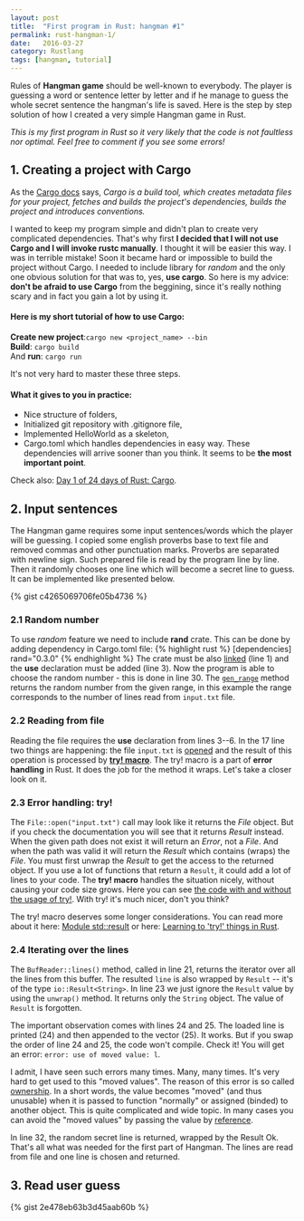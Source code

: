 ```yaml
---
layout: post
title:  "First program in Rust: hangman #1"
permalink: rust-hangman-1/
date:   2016-03-27
category: Rustlang
tags: [hangman, tutorial]
---
```

Rules of **Hangman game** should be well-known to everybody. The player is guessing a word or sentence letter by letter and if he manage to guess the whole secret sentence the hangman's life is saved. Here is the step by step solution of how I created a very simple Hangman game in Rust.

*This is my first program in Rust so it very likely that the code is not faultless nor optimal. Feel free to comment if you see some errors!*

## 1. Creating a project with Cargo

As the [Cargo docs](http://doc.crates.io/guide.html#why-cargo-exists) says, *Cargo is a build tool, which creates metadata files for your project, fetches and builds the project's dependencies, builds the project and introduces conventions.*

I wanted to keep my program simple and didn't plan to create very complicated dependencies. That's why first **I decided that I will not use Cargo and I will invoke rustc manually**. I thought it will be easier this way. I was in terrible mistake! Soon it became hard or impossible to build the project without Cargo. I needed to include library for *random* and the only one obvious solution for that was to, yes, **use cargo**. So here is my advice: **don't be afraid to use Cargo** from the beggining, since it's really nothing scary and in fact you gain a lot by using it.

#### Here is my **short tutorial** of how to use **Cargo**:

**Create new project**:`cargo new <project_name> --bin`  
**Build**: `cargo build`  
And **run**: `cargo run`  

It's not very hard to master these three steps.

#### What it gives to you in practice:

- Nice structure of folders,
- Initialized git repository with .gitignore file,
- Implemented HelloWorld as a skeleton,
- Cargo.toml which handles dependencies in easy way. These dependencies will arrive sooner than you think. It seems to be **the most important point**.

Check also: [Day 1 of 24 days of Rust: Cargo](http://zsiciarz.github.io/24daysofrust/book/day1.html).

## 2. Input sentences

The Hangman game requires some input sentences/words which the player will be guessing. I copied some english proverbs base to text file and removed commas and other punctuation marks. Proverbs are separated with newline sign. Such prepared file is read by the program line by line. Then it randomly chooses one line which will become a secret line to guess. It can be implemented like presented below.

{% gist c4265069706fe05b4736 %}

### 2.1 Random number
To use *random* feature we need to include **rand** crate. This can be done by adding dependency in Cargo.toml file:
{% highlight rust %}
[dependencies]
rand="0.3.0"
{% endhighlight %}
The crate must be also [linked](http://rustbyexample.com/crates/link.html) (line 1) and the **use** declaration must be added (line 3). Now the program is able to choose the random number - this is done in line 30. The [`gen_range`](https://doc.rust-lang.org/rand/rand/trait.Rng.html#method.gen_range) method returns the random number from the given range, in this example the range corresponds to the number of lines read from `input.txt` file.

### 2.2 Reading from file
Reading the file requires the **use** declaration from lines 3--6. In the 17 line two things are happening: the file `input.txt` is [opened](https://doc.rust-lang.org/std/fs/struct.File.html#method.open) and the result of this operation is processed by [**try! macro**](http://doc.rust-lang.org/std/result/index.html#the-try-macro). The try! macro is a part of **error handling** in Rust. It does the job for the method it wraps. Let's take a closer look on it.

### 2.3 Error handling: try!
The `File::open("input.txt")` call may look like it returns the *File* object. But if you check the documentation you will see that it returns *Result<File>* instead. When the given path does not exist it will return an *Error*, not a *File*. And when the path was valid it will return the *Result* which contains (wraps) the *File*. You must first unwrap the *Result* to get the access to the returned object. If you use a lot of functions that return a `Result`, it could add a lot of lines to your code. The **try! macro** handles the situation nicely, without causing your code size grows. Here you can see [the code with and without the usage of try!](https://doc.rust-lang.org/std/macro.try!.html). With try! it's much nicer, don't you think?

The try! macro deserves some longer considerations. You can read more about it here: [Module std::result](https://doc.rust-lang.org/std/result/) or here: [Learning to 'try!' things in Rust](http://www.jonathanturner.org/2015/11/learning-to-try-things-in-rust.html).

### 2.4 Iterating over the lines

The `BufReader::lines()` method, called in line 21, returns the iterator over all the lines from this buffer. The resulted `line` is also wrapped by `Result` -- it's of the type `io::Result<String>`. In line 23 we just ignore the `Result` value by using the `unwrap()` method. It returns only the `String` object. The value of `Result` is forgotten.

The important observation comes with lines 24 and 25. The loaded line is printed (24) and then appended to the vector (25). It works. But if you swap the order of line 24 and 25, the code won't compile. Check it! You will get an error: `error: use of moved value: l`.

I admit, I have seen such errors many times. Many, many times. It's very hard to get used to this "moved values". The reason of this error is so called [ownership](https://doc.rust-lang.org/book/ownership.html). In a short words, the value becomes "moved" (and thus unusable) when it is passed to function "normally" or assigned (binded) to another object. This is quite complicated and wide topic. In many cases you can avoid the "moved values" by passing the value by [reference](https://doc.rust-lang.org/book/references-and-borrowing.html). 

In line 32, the random secret line is returned, wrapped by the Result Ok. That's all what was needed for the first part of Hangman. The lines are read from file and one line is chosen and returned.

## 3. Read user guess

{% gist 2e478eb63b3d45aab60b %}



